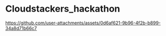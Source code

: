# Cloudstackers_hackathon

https://github.com/user-attachments/assets/0d6af621-9b96-4f2b-b899-34a8d71b66c7


